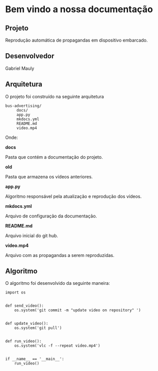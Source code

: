 # Bem vindo a nossa documentação


## Projeto

Reprodução automática de propagandas em dispositivo embarcado.


## Desenvolvedor

Gabriel Mauly

## Arquitetura

O projeto foi construído na seguinte arquitetura

    bus-advertising/
         docs/
         app.py
         mkdocs.yml
         README.md
         video.mp4

Onde:

<b> docs</b>

Pasta que contém a documentação do projeto.

<b>old</b>

Pasta que armazena os vídeos anteriores.

<b> app.py </b>

Algoritmo responsável pela atualização e reprodução dos vídeos.

<b> mkdocs.yml</b>

Arquivo de configuração da documentação.

<b> README.md</b>

Arquivo inicial do git hub.

<b>video.mp4</b>

Arquivo com as propagandas a serem reproduzidas.


## Algoritmo

O algoritmo foi desenvolvido da seguinte maneira:

    import os
    
    
    def send_video():
        os.system('git commit -m "update video on repository" ')
    
    
    def update_video():
        os.system('git pull')
    
    
    def run_video():
        os.system('vlc -f --repeat video.mp4')
    
    
    if __name__ == '__main__':
        run_video()
